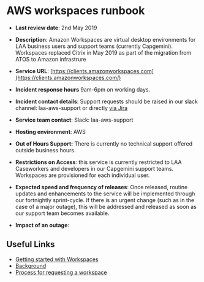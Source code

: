 #  AWS workspaces runbook

- **Last review date**: 2nd May 2019
- **Description**: Amazon Workspaces are virtual desktop environments for LAA business users and support teams (currently Capgemini). Workspaces replaced Citrix in May 2019 as part of the migration from ATOS to Amazon infrastrure
- **Service URL**: [https://clients.amazonworkspaces.com](https://clients.amazonworkspaces.com/)
- **Incident response hours**  9am-6pm on working days.
- **Incident contact details**: Support requests should be raised in our slack channel:  laa-aws-support or directly [via Jira](https://dsdmoj.atlassian.net/secure/CreateIssueDetails!init.jspa?pid=14698&issuetype=3&components=laa-aws-support&priority=3) 

- **Service team contact**: Slack: laa-aws-support
- **Hosting environment**: AWS
- **Out of Hours Support:** There is currently no technical support offered outside business hours.
- **Restrictions on Access**: this service is currently restricted to LAA Caseworkers and developers in our Capgemini support teams. Workspaces are provisioned for each individual user.
- **Expected speed and frequency of releases**: Once released, routine updates and enhancements to the service will be implemented through our fortnightly sprint-cycle. If there is an urgent change (such as in the case of a major outage), this will be addressed and released as soon as our support team becomes available.
- **Impact of an outage**: 

## Useful Links
- [Getting started with Workspaces](https://dsdmoj.atlassian.net/wiki/spaces/aws/pages/1468629070/Getting+started+with+your+AWS+WorkSpaces)
- [Background](https://dsdmoj.atlassian.net/wiki/spaces/aws/pages/1465974863/Workspaces+-+Citrix+Replacement)
- [Process for requesting a workspace](https://dsdmoj.atlassian.net/wiki/spaces/aws/pages/1414922344/Process+for+Requesting+a+new+workspace+new+role)


